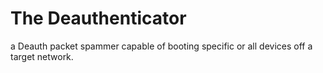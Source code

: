 # The Deauthenticator
a Deauth packet spammer capable of booting specific or all devices off a target network.
